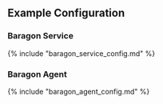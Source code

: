 ## Example Configuration

### Baragon Service

{% include "baragon_service_config.md" %}

### Baragon Agent

{% include "baragon_agent_config.md" %}
